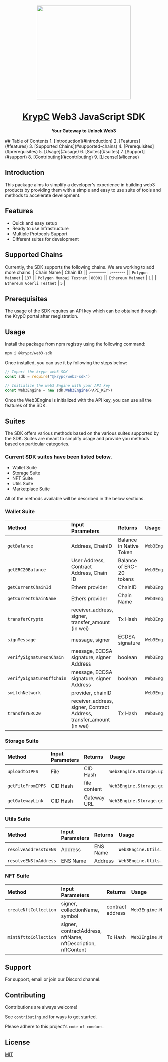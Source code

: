 <p align="center">
    <br />
    <a href="https://krypc.com">
        <img src="https://upload.wikimedia.org/wikipedia/commons/thumb/1/15/Krypc_Logo.png/2560px-Krypc_Logo.png" width="300" alt=""/></a>
    <br />
</p>

<h1 align="center"><a href='http://krypc.com/'>KrypC</a> Web3 JavaScript SDK</h1>

<p align="center"><strong>Your Gateway to Unlock Web3</strong></p>
## Table of Contents
1. [Introduction](#introduction)
2. [Features](#features)
3. [Supported Chains](#supported-chains)
4. [Prerequisites](#prerequisites)
5. [Usage](#usage)
6. [Suites](#suites)
7. [Support](#support)
8. [Contributing](#contributing)
9. [License](#license)

## Introduction
This package aims to simplify a developer's experience in building web3 products by providing them with a simple and easy to use suite of tools and methods to accelerate development. 

## Features

- Quick and easy setup
- Ready to use Infrastructure 
- Multiple Protocols Support
- Different suites for development


## Supported Chains
Currently, the SDK supports the following chains. We are working to add more chains. 
| Chain Name | Chain ID       |
| :-------- | :-------   |
| `Polygon Mainnet` | `137`   |
| `Polygon Mumbai Testnet` | `80001`   |
| `Ethereum Mainnet` | `1`   |
| `Ethereum Goerli Testnet` | `5`   |

## Prerequisites
The usage of the SDK requires an API key which can be obtained through the KrypC portal after reegistration. 
## Usage
Install the package from npm registry using the following command:


```javascript
npm i @krypc/web3-sdk
```

Once installed, you can use it by following the steps below:
```javascript
// Import the krypc web3 SDK
const sdk = require("@krypc/web3-sdk")

// Initialize the web3 Engine with your API key
const Web3Engine = new sdk.Web3Engine(<API_KEY>)


```

Once the Web3Engine is initialized with the API key, you can use all the features of the SDK. 




## Suites

The SDK offers various methods based on the various suites supported by the SDK. Suites are meant to simplify usage and provide you methods based on particular categories. 

### Current SDK suites have been listed below. 
- Wallet Suite
- Storage Suite
- NFT Suite
- Utils Suite 
- Marketplace Suite

All of the methods available will be described in the below sections. 


### Wallet Suite 

| Method  | Input Parameters | Returns     | Usage                |
| :-------- | :------- | :------- | :------------------------- | 
| `getBalance` | Address, ChainID |Balance in Native Token | `Web3Engine.Wallet.getBalance` |
| `getERC20Balance` | User Address, Contract Address, Chain ID  | Balance of ERC-20 tokens | `Web3Engine.Wallet.getERC20Balance` |
| `getCurrentChainId` |  Ethers provider | ChainID | `Web3Engine.Wallet.getCurrentChainId` |
| `getCurrentChainName` |  Ethers provider | Chain Name | `Web3Engine.Wallet.getCurrentChainName` |
| `transferCrypto` | receiver_address, signer, transfer_amount (in wei)| Tx Hash | `Web3Engine.Wallet.transferCrypto` |
| `signMessage` | message, signer | ECDSA signature | `Web3Engine.Wallet.signMessage` |
| `verifySignatureonChain` | message, ECDSA signature, signer Address | boolean | `Web3Engine.Wallet.verifySignature` |
| `verifySignatureOffChain` | message, ECDSA signature, signer Address | boolean | `Web3Engine.Wallet.verifySignature` |
| `switchNetwork` | provider, chainID |  | `Web3Engine.Wallet.switchNetwork` |
| `transferERC20` | receiver_address, signer, Contract Address, transfer_amount (in wei) | Tx Hash | `Web3Engine.Wallet.transferERC20` |

### Storage Suite


| Method  | Input Parameters | Returns     | Usage                |
| :-------- | :------- | :------- | :------------------------- | 
| `uploadtoIPFS` | File| CID Hash | `Web3Engine.Storage.uploadtoIPFS` |
| `getFileFromIPFS` | CID Hash| file content | `Web3Engine.Storage.getFileFromIPFS` |
| `getGatewayLink` | CID Hash | Gateway URL | `Web3Engine.Storage.getGatewayLink` |


### Utils Suite


| Method  | Input Parameters | Returns     | Usage                |
| :-------- | :------- | :------- | :------------------------- | 
| `resolveAddresstoENS` | Address |  ENS Name | `Web3Engine.Utils.resolveAddresstoENS` |
| `resolveENStoAddress` | ENS Name | Address | `Web3Engine.Utils.resolveENStoAddress` |

### NFT Suite


| Method  | Input Parameters | Returns     | Usage                |
| :-------- | :------- | :------- | :------------------------- | 
| `createNftCollection` | signer, collectionName, symbol |  contract address | `Web3Engine.Nft.createNftCollection` |
| `mintNfttoCollection` | signer, contractAddress, nftName, nftDescription, nftContent | Tx Hash | `Web3Engine.Nft.mintNfttoCollection` |








## Support

For support, email or join our Discord channel.


## Contributing

Contributions are always welcome!

See `contributing.md` for ways to get started.

Please adhere to this project's `code of conduct`.


## License

[MIT](https://choosealicense.com/licenses/mit/)